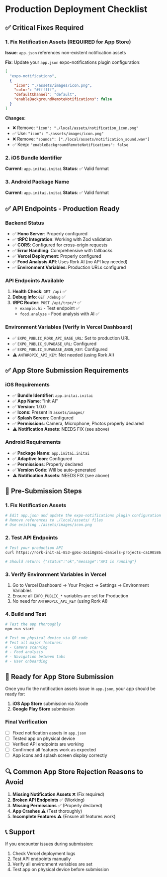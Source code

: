 # Production Deployment Checklist

## ✅ Critical Fixes Required

### 1. Fix Notification Assets (REQUIRED for App Store)
**Issue**: `app.json` references non-existent notification assets

**Fix**: Update your `app.json` expo-notifications plugin configuration:
```json
[
  "expo-notifications",
  {
    "icon": "./assets/images/icon.png",
    "color": "#ffffff",
    "defaultChannel": "default",
    "enableBackgroundRemoteNotifications": false
  }
]
```

**Changes**:
- ❌ Remove: `"icon": "./local/assets/notification_icon.png"`
- ✅ Use: `"icon": "./assets/images/icon.png"`
- ❌ Remove: `"sounds": ["./local/assets/notification_sound.wav"]`
- ✅ Keep: `"enableBackgroundRemoteNotifications": false`

### 2. iOS Bundle Identifier
**Current**: `app.initai.initai`
**Status**: ✅ Valid format

### 3. Android Package Name
**Current**: `app.initai.initai`
**Status**: ✅ Valid format

## ✅ API Endpoints - Production Ready

### Backend Status
- ✅ **Hono Server**: Properly configured
- ✅ **tRPC Integration**: Working with Zod validation
- ✅ **CORS**: Configured for cross-origin requests
- ✅ **Error Handling**: Comprehensive with fallbacks
- ✅ **Vercel Deployment**: Properly configured
- ✅ **Food Analysis API**: Uses Rork AI (no API key needed)
- ✅ **Environment Variables**: Production URLs configured

### API Endpoints Available
1. **Health Check**: `GET /api` ✅
2. **Debug Info**: `GET /debug` ✅
3. **tRPC Router**: `POST /api/trpc/*` ✅
   - `example.hi` - Test endpoint ✅
   - `food.analyze` - Food analysis with AI ✅

### Environment Variables (Verify in Vercel Dashboard)
- ✅ `EXPO_PUBLIC_RORK_API_BASE_URL`: Set to production URL
- ✅ `EXPO_PUBLIC_SUPABASE_URL`: Configured
- ✅ `EXPO_PUBLIC_SUPABASE_ANON_KEY`: Configured
- ⚠️ `ANTHROPIC_API_KEY`: Not needed (using Rork AI)

## ✅ App Store Submission Requirements

### iOS Requirements
- ✅ **Bundle Identifier**: `app.initai.initai`
- ✅ **App Name**: "InIt AI"
- ✅ **Version**: 1.0.0
- ✅ **Icons**: Present in `assets/images/`
- ✅ **Splash Screen**: Configured
- ✅ **Permissions**: Camera, Microphone, Photos properly declared
- ⚠️ **Notification Assets**: NEEDS FIX (see above)

### Android Requirements
- ✅ **Package Name**: `app.initai.initai`
- ✅ **Adaptive Icon**: Configured
- ✅ **Permissions**: Properly declared
- ✅ **Version Code**: Will be auto-generated
- ⚠️ **Notification Assets**: NEEDS FIX (see above)

## 🔧 Pre-Submission Steps

### 1. Fix Notification Assets
```bash
# Edit app.json and update the expo-notifications plugin configuration
# Remove references to ./local/assets/ files
# Use existing ./assets/images/icon.png
```

### 2. Test API Endpoints
```bash
# Test your production API
curl https://rork-init-ai-853-gp6x-3o1i0g85i-daniels-projects-ca190586.vercel.app/api

# Should return: {"status":"ok","message":"API is running"}
```

### 3. Verify Environment Variables in Vercel
1. Go to Vercel Dashboard → Your Project → Settings → Environment Variables
2. Ensure all `EXPO_PUBLIC_*` variables are set for Production
3. No need for `ANTHROPIC_API_KEY` (using Rork AI)

### 4. Build and Test
```bash
# Test the app thoroughly
npm run start

# Test on physical device via QR code
# Test all major features:
# - Camera scanning
# - Food analysis
# - Navigation between tabs
# - User onboarding
```

## 🚀 Ready for App Store Submission

Once you fix the notification assets issue in `app.json`, your app should be ready for:

1. **iOS App Store** submission via Xcode
2. **Google Play Store** submission

### Final Verification
- [ ] Fixed notification assets in `app.json`
- [ ] Tested app on physical device
- [ ] Verified API endpoints are working
- [ ] Confirmed all features work as expected
- [ ] App icons and splash screen display correctly

## 🔍 Common App Store Rejection Reasons to Avoid

1. **Missing Notification Assets** ❌ (Fix required)
2. **Broken API Endpoints** ✅ (Working)
3. **Missing Permissions** ✅ (Properly declared)
4. **App Crashes** ⚠️ (Test thoroughly)
5. **Incomplete Features** ⚠️ (Ensure all features work)

## 📞 Support

If you encounter issues during submission:
1. Check Vercel deployment logs
2. Test API endpoints manually
3. Verify all environment variables are set
4. Test app on physical device before submission